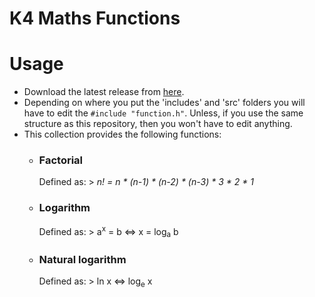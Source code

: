 # K4 Maths Functions

# Usage
-  Download the latest release from [here](https://github.com/Kevin4e/K4-Maths-Functions/releases).
-  Depending on where you put the 'includes' and 'src' folders you will have to edit the `#include "function.h"`. Unless, if you use the same structure as this repository, then you won't have to edit anything.
-  This collection provides the following functions:
   * ### Factorial 
     Defined as: > _n! = n * (n-1) * (n-2) * (n-3) * 3 * 2 * 1_
   
   * ### Logarithm
     Defined as: > a<sup>x</sup> = b <=> x = log<sub>a</sub> b
    
   * ### Natural logarithm
     Defined as: > ln x <=> log<sub>e</sub> x
